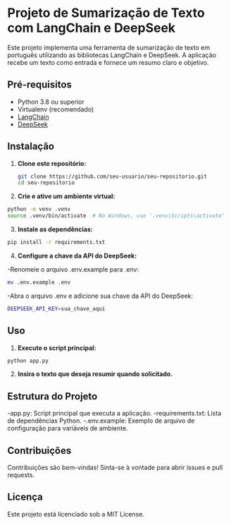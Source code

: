 # Projeto de Sumarização de Texto com LangChain e DeepSeek

Este projeto implementa uma ferramenta de sumarização de texto em português utilizando as bibliotecas LangChain e DeepSeek. A aplicação recebe um texto como entrada e fornece um resumo claro e objetivo.

## Pré-requisitos

- Python 3.8 ou superior  
- Virtualenv (recomendado)  
- [LangChain](https://github.com/langchain-ai/langchain)  
- [DeepSeek](https://deepseek.ai/)  

## Instalação

1. **Clone este repositório:**

   ```bash
   git clone https://github.com/seu-usuario/seu-repositorio.git
   cd seu-repositorio
   ```
2. **Crie e ative um ambiente virtual:**

  ```bash
  python -m venv .venv
  source .venv/bin/activate  # No Windows, use '.venv\Scripts\activate'
  ```

3. **Instale as dependências:**

  ```bash
  pip install -r requirements.txt
  ```

4. **Configure a chave da API do DeepSeek:**

-Renomeie o arquivo .env.example para .env:

  ```bash
  mv .env.example .env
  ```
-Abra o arquivo .env e adicione sua chave da API do DeepSeek:

  ```bash
  DEEPSEEK_API_KEY=sua_chave_aqui
  ```
## Uso
1. **Execute o script principal:**
  
  ```bash
  python app.py
  ```

2. **Insira o texto que deseja resumir quando solicitado.**

## Estrutura do Projeto
-app.py: Script principal que executa a aplicação.
-requirements.txt: Lista de dependências Python.
-.env.example: Exemplo de arquivo de configuração para variáveis de ambiente.

## Contribuições
Contribuições são bem-vindas! Sinta-se à vontade para abrir issues e pull requests.

## Licença
Este projeto está licenciado sob a MIT License.
